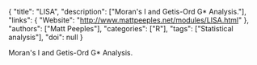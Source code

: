 {
  "title": "LISA",
  "description": ["Moran's I and Getis-Ord G* Analysis."],
  "links": {
    "Website": "http://www.mattpeeples.net/modules/LISA.html"
  },
  "authors": ["Matt Peeples"],
  "categories": ["R"],
  "tags": ["Statistical analysis"],
  "doi": null
}

<!-- Generated by csv2md.R – do not edit by hand -->

Moran's I and Getis-Ord G* Analysis.